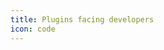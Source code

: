 ```yaml
---
title: Plugins facing developers
icon: code
---
```


<ProjectPanel v-for="item in config" v-bind="item" />

<script setup lang="ts">
import config from '@developer-plugin-config'
</script>

